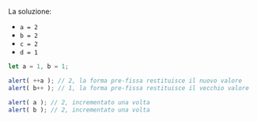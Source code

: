 
La soluzione:

- `a = 2`
- `b = 2`
- `c = 2`
- `d = 1`

```js run no-beautify
let a = 1, b = 1;

alert( ++a ); // 2, la forma pre-fissa restituisce il nuovo valore
alert( b++ ); // 1, la forma pre-fissa restituisce il vecchio valore

alert( a ); // 2, incrementato una volta
alert( b ); // 2, incrementato una volta
```

